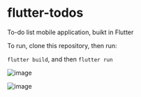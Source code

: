# flutter-todos
To-do list mobile application, buikt in Flutter

To run, clone this repository, then run:

`flutter build`, and then `flutter run`

![image](https://github.com/user-attachments/assets/6209f856-31dd-43ac-a746-fab8be7f02b7)

![image](https://github.com/user-attachments/assets/69be5c73-722a-4037-9fed-df8c3adc5aba)


